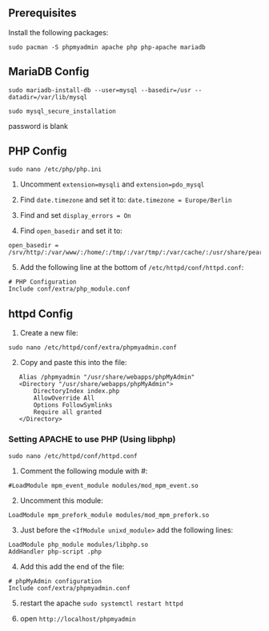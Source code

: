 ## Prerequisites

Install the following packages:

```
sudo pacman -S phpmyadmin apache php php-apache mariadb
```



## MariaDB Config

```
sudo mariadb-install-db --user=mysql --basedir=/usr --datadir=/var/lib/mysql
```

```
sudo mysql_secure_installation
```
password is blank



## PHP Config

```
sudo nano /etc/php/php.ini
```

1. Uncomment `extension=mysqli` and `extension=pdo_mysql`

2. Find `date.timezone` and set it to: `date.timezone = Europe/Berlin`

3. Find and set `display_errors = On`

4. Find `open_basedir` and set it to:

```
open_basedir = /srv/http/:/var/www/:/home/:/tmp/:/var/tmp/:/var/cache/:/usr/share/pear/:/usr/share/webapps/:/etc/webapps/
```

 5. Add the following line at the bottom of `/etc/httpd/conf/httpd.conf`:

```
# PHP Configuration
Include conf/extra/php_module.conf
```

    

## httpd Config

1. Create a new file:

```
sudo nano /etc/httpd/conf/extra/phpmyadmin.conf
```

2. Copy and paste this into the file:

```
   Alias /phpmyadmin "/usr/share/webapps/phpMyAdmin"
   <Directory "/usr/share/webapps/phpMyAdmin">
       DirectoryIndex index.php
       AllowOverride All
       Options FollowSymlinks
       Require all granted
   </Directory>
```

   

### Setting APACHE to use PHP (Using libphp)

```
sudo nano /etc/httpd/conf/httpd.conf
```

1. Comment the following module with #:

```
#LoadModule mpm_event_module modules/mod_mpm_event.so
```

2. Uncomment this module:

```
LoadModule mpm_prefork_module modules/mod_mpm_prefork.so
```

3. Just before the `<IfModule unixd_module>` add the following lines:

```
LoadModule php_module modules/libphp.so
AddHandler php-script .php
```

4. Add this add the end of the file:

```
# phpMyAdmin configuration
Include conf/extra/phpmyadmin.conf
```

5.  restart the apache `sudo systemctl restart httpd`

6. open `http://localhost/phpmyadmin`